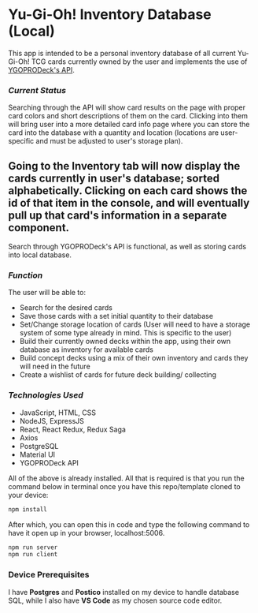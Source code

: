 # **Yu-Gi-Oh! Inventory Database (Local)**

This app is intended to be a personal inventory database of all current Yu-Gi-Oh! TCG cards currently owned by the user and implements the use of <a href="https://ygoprodeck.com/api-guide/">YGOPRODeck's API</a>. 

### **_Current Status_**
Searching through the API will show card results on the page with proper card colors and short descriptions of them on the card. Clicking into them will bring user into a more detailed card info page where you can store the card into the database with a quantity and location (locations are user-specific and must be adjusted to user's storage plan).

Going to the Inventory tab will now display the cards currently in user's database; sorted alphabetically. Clicking on each card shows the id of that item in the console, and will eventually pull up that card's information in a separate component.
-------
Search through YGOPRODeck's API is functional, as well as storing cards into local database.

### **_Function_**
The user will be able to:
- Search for the desired cards
- Save those cards with a set initial quantity to their database 
- Set/Change storage location of cards (User will need to have a storage system of some type already in mind. This is specific to the user)
- Build their currently owned decks within the app, using their own database as inventory for available cards
- Build concept decks using a mix of their own inventory and cards they will need in the future
- Create a wishlist of cards for future deck building/ collecting

### **_Technologies Used_**
- JavaScript, HTML, CSS
- NodeJS, ExpressJS
- React, React Redux, Redux Saga
- Axios
- PostgreSQL
- Material UI
- YGOPRODeck API

All of the above is already installed. All that is required is that you run the command below in terminal once you have this repo/template cloned to your device:
```javascript
npm install
```

After which, you can open this in code and type the following command to have it open up in your browser, localhost:5006.
```javascript
npm run server
npm run client
```

### **Device Prerequisites**
I have **Postgres** and **Postico** installed on my device to handle database SQL, while I also have **VS Code** as my chosen source code editor.